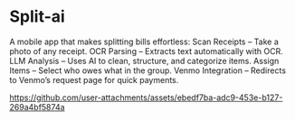 # Split-ai
A mobile app that makes splitting bills effortless:  Scan Receipts – Take a photo of any receipt.  OCR Parsing – Extracts text automatically with OCR.  LLM Analysis – Uses AI to clean, structure, and categorize items.  Assign Items – Select who owes what in the group.  Venmo Integration – Redirects to Venmo’s request page for quick payments.


https://github.com/user-attachments/assets/ebedf7ba-adc9-453e-b127-269a4bf5874a

